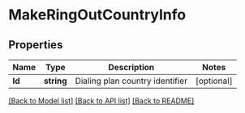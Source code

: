 # MakeRingOutCountryInfo

## Properties
Name | Type | Description | Notes
------------ | ------------- | ------------- | -------------
**Id** | **string** | Dialing plan country identifier | [optional] 

[[Back to Model list]](../README.md#documentation-for-models) [[Back to API list]](../README.md#documentation-for-api-endpoints) [[Back to README]](../README.md)


